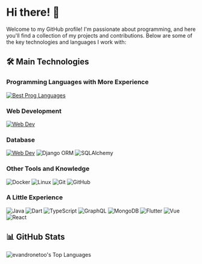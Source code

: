 # Hi there! 👋

Welcome to my GitHub profile! I'm passionate about programming, and here you'll find a collection of my projects and contributions. Below are some of the key technologies and languages I work with:

## 🛠️ Main Technologies

### Programming Languages with More Experience
[![Best Prog Languages](https://skillicons.dev/icons?i=django,javascript)](https://skillicons.dev)

### Web Development
[![Web Dev](https://skillicons.dev/icons?i=python,fastapi,html,css,bootstrap)](https://skillicons.dev)

### Database
[![Web Dev](https://skillicons.dev/icons?i=postgres,redis)](https://skillicons.dev)
![Django ORM](https://img.shields.io/badge/Django_ORM-092E20?style=for-the-badge&logo=django&logoColor=white)
![SQLAlchemy](https://img.shields.io/badge/SQLAlchemy-0F4B6F?style=for-the-badge&logo=sqlalchemy&logoColor=white)


### Other Tools and Knowledge
![Docker](https://img.shields.io/badge/Docker-2496ED?style=for-the-badge&logo=docker&logoColor=white)
![Linux](https://img.shields.io/badge/Linux-FCC624?style=for-the-badge&logo=linux&logoColor=black)
![Git](https://img.shields.io/badge/Git-F05032?style=for-the-badge&logo=git&logoColor=white)
![GitHub](https://img.shields.io/badge/GitHub-181717?style=for-the-badge&logo=github&logoColor=white)

### A Little Experience
![Java](https://img.shields.io/badge/Java-007396?style=for-the-badge&logo=java&logoColor=white)
![Dart](https://img.shields.io/badge/Dart-0175C2?style=for-the-badge&logo=dart&logoColor=white)
![TypeScript](https://img.shields.io/badge/TypeScript-007ACC?style=for-the-badge&logo=typescript&logoColor=white)
![GraphQL](https://img.shields.io/badge/GraphQL-E10098?style=for-the-badge&logo=graphql&logoColor=white)
![MongoDB](https://img.shields.io/badge/MongoDB-47A248?style=for-the-badge&logo=mongodb&logoColor=white)
![Flutter](https://img.shields.io/badge/Flutter-02569B?style=for-the-badge&logo=flutter&logoColor=white)
![Vue](https://img.shields.io/badge/Vue-0175C2?style=for-the-badge&logo=vue&logoColor=white)
![React](https://img.shields.io/badge/React-0175C2?style=for-the-badge&logo=react&logoColor=white)


## 📊 GitHub Stats
![evandronetoo's Top Languages](https://github-readme-stats.vercel.app/api/top-langs/?username=evandronetoo&theme=vue-dark&show_icons=true&hide_border=true&layout=compact)

